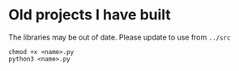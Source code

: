 # Old projects I have built

The libraries may be out of date. Please update to use from `../src`

```
chmod +x <name>.py
python3 <name>.py
```
